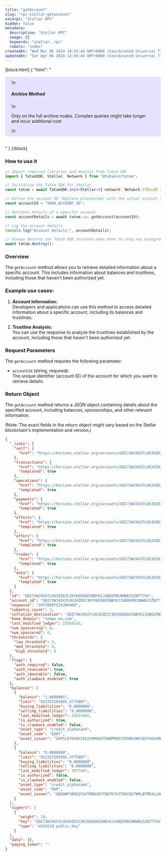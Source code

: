```yaml
---
title: "getAccount"
slug: "rpc-stellar-getaccount"
excerpt: "Stellar RPC"
hidden: false
metadata: 
  description: "Stellar RPC"
  image: []
  keywords: "stellar, rpc"
  robots: "index"
createdAt: "Wed Mar 06 2024 10:35:44 GMT+0000 (Coordinated Universal Time)"
updatedAt: "Sat Apr 06 2024 12:59:44 GMT+0000 (Coordinated Universal Time)"
---
```

[block:html]
{
  "html": "<div style="padding: 10px 20px; border-radius: 5px; background-color: #e6e2ff; margin: 0 0 30px 0;">\n  <h5>Archive Method</h5>\n  <p>Only on the full archive nodes. Complex queries might take longer and incur additional cost</p>\n</div>"
}
[/block]


### How to use it

```typescript
// Import required libraries and modules from Tatum SDK
import { TatumSDK, Stellar, Network } from "@tatumio/tatum";

// Initialize the Tatum SDK for Stellar
const tatum = await TatumSDK.init<Stellar>({ network: Network.STELLAR });

// Define the account ID (Replace placeholder with the actual account ID)
const accountId = "YOUR_ACCOUNT_ID";

// Retrieve details of a specific account
const accountDetails = await tatum.rpc.getAccount(accountId);

// Log the account details
console.log("Account Details:", accountDetails);

// Always destroy the Tatum SDK instance when done to stop any background processes
await tatum.destroy();
```

### Overview

The `getAccount` method allows you to retrieve detailed information about a specific account. This includes information about balances and trustlines, including those that haven't been authorized yet.

### Example use cases:

1. **Account Information:**  
   Developers and applications can use this method to access detailed information about a specific account, including its balances and trustlines.

2. **Trustline Analysis:**  
   You can use the response to analyze the trustlines established by the account, including those that haven't been authorized yet.

### Request Parameters

The `getAccount` method requires the following parameter:

- `accountId` (string, required):  
  The unique identifier (account ID) of the account for which you want to retrieve details.

### Return Object

The `getAccount` method returns a JSON object containing details about the specified account, including balances, sponsorships, and other relevant information.

(Note: The exact fields in the return object might vary based on the Stellar blockchain's implementation and version.)

```json
{
  "_links": {
    "self": {
      "href": "https://horizon.stellar.org/accounts/GDI73WJ4SX7LOG3XZDJC3KCK6ED6E5NBYK2JUBQSPBCNNWEG3ZN7T75U"
    },
    "transactions": {
      "href": "https://horizon.stellar.org/accounts/GDI73WJ4SX7LOG3XZDJC3KCK6ED6E5NBYK2JUBQSPBCNNWEG3ZN7T75U/transactions{?cursor,limit,order}",
      "templated": true
    },
    "operations": {
      "href": "https://horizon.stellar.org/accounts/GDI73WJ4SX7LOG3XZDJC3KCK6ED6E5NBYK2JUBQSPBCNNWEG3ZN7T75U/operations{?cursor,limit,order}",
      "templated": true
    },
    "payments": {
      "href": "https://horizon.stellar.org/accounts/GDI73WJ4SX7LOG3XZDJC3KCK6ED6E5NBYK2JUBQSPBCNNWEG3ZN7T75U/payments{?cursor,limit,order}",
      "templated": true
    },
    "effects": {
      "href": "https://horizon.stellar.org/accounts/GDI73WJ4SX7LOG3XZDJC3KCK6ED6E5NBYK2JUBQSPBCNNWEG3ZN7T75U/effects{?cursor,limit,order}",
      "templated": true
    },
    "offers": {
      "href": "https://horizon.stellar.org/accounts/GDI73WJ4SX7LOG3XZDJC3KCK6ED6E5NBYK2JUBQSPBCNNWEG3ZN7T75U/offers{?cursor,limit,order}",
      "templated": true
    },
    "trades": {
      "href": "https://horizon.stellar.org/accounts/GDI73WJ4SX7LOG3XZDJC3KCK6ED6E5NBYK2JUBQSPBCNNWEG3ZN7T75U/trades{?cursor,limit,order}",
      "templated": true
    },
    "data": {
      "href": "https://horizon.stellar.org/accounts/GDI73WJ4SX7LOG3XZDJC3KCK6ED6E5NBYK2JUBQSPBCNNWEG3ZN7T75U/data/{key}",
      "templated": true
    }
  },
  "id": "GDI73WJ4SX7LOG3XZDJC3KCK6ED6E5NBYK2JUBQSPBCNNWEG3ZN7T75U",
  "account_id": "GDI73WJ4SX7LOG3XZDJC3KCK6ED6E5NBYK2JUBQSPBCNNWEG3ZN7T75U",
  "sequence": "24739097524306468",
  "subentry_count": 3,
  "inflation_destination": "GDI73WJ4SX7LOG3XZDJC3KCK6ED6E5NBYK2JUBQSPBCNNWEG3ZN7T75U",
  "home_domain": "tempo.eu.com",
  "last_modified_ledger": 23569316,
  "num_sponsoring": 0,
  "num_sponsored": 0,
  "thresholds": {
    "low_threshold": 5,
    "med_threshold": 0,
    "high_threshold": 0
  },
  "flags": {
    "auth_required": false,
    "auth_revocable": true,
    "auth_immutable": false,
    "auth_clawback_enabled": true
  },
  "balances": [
    {
      "balance": "1.0000005",
      "limit": "922337203685.4775807",
      "buying_liabilities": "0.0000000",
      "selling_liabilities": "0.0000000",
      "last_modified_ledger": 22651481,
      "is_authorized": true,
      "is_clawback_enabled": false,
      "asset_type": "credit_alphanum4",
      "asset_code": "EURT",
      "asset_issuer": "GAP5LETOV6YIE62YAM56STDANPRDO7ZFDBGSNHJQIYGGKSMOZAHOOS2S"
    },
    {
      "balance": "0.0000000",
      "limit": "922337203685.4775807",
      "buying_liabilities": "0.0000000",
      "selling_liabilities": "0.0000000",
      "last_modified_ledger": 7877447,
      "is_authorized": false,
      "is_clawback_enabled": false,
      "asset_type": "credit_alphanum4",
      "asset_code": "PHP",
      "asset_issuer": "GBUQWP3BOUZX34TOND2QV7QQ7K7VJTG6VSE7WMLBTMDJLLAW7YKGU6EP"
    }
  ],
  "signers": [
    {
      "weight": 10,
      "key": "GDI73WJ4SX7LOG3XZDJC3KCK6ED6E5NBYK2JUBQSPBCNNWEG3ZN7T75U",
      "type": "ed25519_public_key"
    }
  ],
  "data": {},
  "paging_token": ""
}
```
